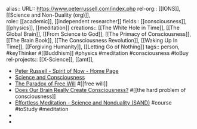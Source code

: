 alias::
URL:: https://www.peterrussell.com/index.php
rel-org:: [[IONS]], [[Science and Non-Duality (org)]],  
role:: [[academic]], [[independent researcher]] 
fields:: [[consciousness]], [[physics]], [[meditation]] 
creations:: [[The White Hole in Time]], [[The Global Brain]], [[From Science to God]], [[The Primacy of Consciousness]], [[The Brain Book]], [[The Consciousness Revolution]], [[Waking Up In Time]], [[Forgiving Humanity]], [[Letting Go of Nothing]] 
tags:: person, #keyThinker #[[Buddhism]] #physics #meditation #consciousness #toBuy 
rel-projects:: [[X-Science]], [[amt]], 


- [Peter Russell - Spirit of Now - Home Page](https://www.peterrussell.com/index.php)
- [Science and Consciousness](https://www.peterrussell.com/SCG/scg.php)
- [The Paradox of Free Will](https://www.peterrussell.com/SP/freewill.php) #[[free will]]
- [Does Our Brain Really Create Consciousness?](https://www.peterrussell.com/SP/huff1brainconsc.php) #[[the hard problem of consciousness]]
- [Effortless Meditation - Science and Nonduality (SAND)](https://scienceandnonduality.com/event/effortless-meditation/) #course #toStudy #meditation
-
-